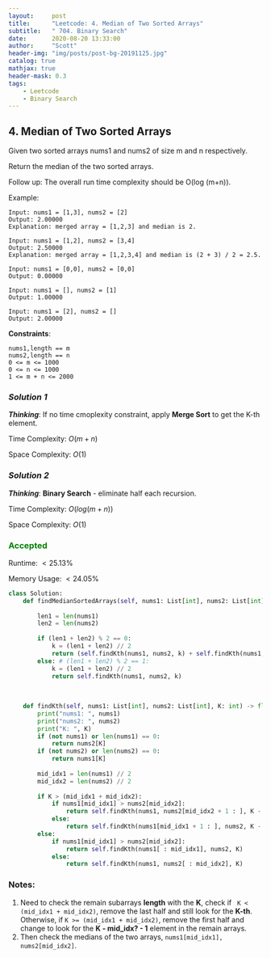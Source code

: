 ```yaml
---
layout:     post
title:      "Leetcode: 4. Median of Two Sorted Arrays"
subtitle:   " 704. Binary Search"
date:       2020-08-20 13:33:00
author:     "Scott"
header-img: "img/posts/post-bg-20191125.jpg"
catalog: true
mathjax: true
header-mask: 0.3
tags:
    - Leetcode
    - Binary Search
---
```





## 4. Median of Two Sorted Arrays
Given two sorted arrays nums1 and nums2 of size m and n respectively.

Return the median of the two sorted arrays.

Follow up: The overall run time complexity should be O(log (m+n)).


Example:
```
Input: nums1 = [1,3], nums2 = [2]
Output: 2.00000
Explanation: merged array = [1,2,3] and median is 2.

Input: nums1 = [1,2], nums2 = [3,4]
Output: 2.50000
Explanation: merged array = [1,2,3,4] and median is (2 + 3) / 2 = 2.5.

Input: nums1 = [0,0], nums2 = [0,0]
Output: 0.00000

Input: nums1 = [], nums2 = [1]
Output: 1.00000

Input: nums1 = [2], nums2 = []
Output: 2.00000

```

<!-- **Note**: -->

**Constraints**:

    nums1,length == m
    nums2,length == n
    0 <= m <= 1000
    0 <= n <= 1000
    1 <= m + n <= 2000


### *Solution 1*
***Thinking***: If no time cmoplexity constraint, apply **Merge Sort** to get the K-th element.

Time Complexity: $O(m + n)$

Space Complexity: $O(1)$

### *Solution 2*
***Thinking***: **Binary Search** - eliminate half each recursion.

Time Complexity: $O(log(m + n))$

Space Complexity: $O(1)$

### <font color='green'>Accepted</font> 
Runtime: $< 25.13\%$

Memory Usage: $< 24.05\%$

```python
class Solution:
    def findMedianSortedArrays(self, nums1: List[int], nums2: List[int]) -> float:
        
        len1 = len(nums1)
        len2 = len(nums2)
        
        if (len1 + len2) % 2 == 0:
            k = (len1 + len2) // 2
            return (self.findKth(nums1, nums2, k) + self.findKth(nums1, nums2, k - 1)) / 2
        else: # (len1 + len2) % 2 == 1:
            k = (len1 + len2) // 2
            return self.findKth(nums1, nums2, k)
            
            
    
    def findKth(self, nums1: List[int], nums2: List[int], K: int) -> float:
        print("nums1: ", nums1)
        print("nums2: ", nums2)
        print("K: ", K)
        if (not nums1) or len(nums1) == 0:
            return nums2[K]
        if (not nums2) or len(nums2) == 0:
            return nums1[K]
        
        mid_idx1 = len(nums1) // 2
        mid_idx2 = len(nums2) // 2
        
        if K > (mid_idx1 + mid_idx2):
            if nums1[mid_idx1] > nums2[mid_idx2]:
                return self.findKth(nums1, nums2[mid_idx2 + 1 : ], K - mid_idx2 - 1)
            else:
                return self.findKth(nums1[mid_idx1 + 1 : ], nums2, K - mid_idx1 - 1)
        else:
            if nums1[mid_idx1] > nums2[mid_idx2]:
                return self.findKth(nums1[ : mid_idx1], nums2, K)
            else:
                return self.findKth(nums1, nums2[ : mid_idx2], K)
```
### Notes: 
1. Need to check the remain subarrays **length** with the **K**, check if ``` K < (mid_idx1 + mid_idx2)```, remove the last half and still look for the **K-th**. Otherwise, if ```K >= (mid_idx1 + mid_idx2)```, remove the first half and change to look for the **K - mid_idx? - 1** element in the remain arrays. 
2. Then check the medians of the two arrays, ``` nums1[mid_idx1], nums2[mid_idx2] ```.
